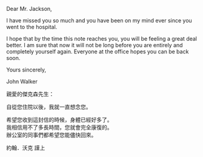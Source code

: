 Dear Mr. Jackson,

I have missed you so much and you have been on my mind ever since you
went to the hospital.

I hope that by the time this note reaches you, you will be feeling a
great deal better. I am sure that now it will not be long before you are
entirely and completely yourself again. Everyone at the office hopes you
can be back soon.

Yours sincerely,

John Walker

親愛的傑克森先生：

自從您住院以後，我就一直想念您。

希望您收到這封信的時候，身體已經好多了。\
我相信用不了多長時間，您就會完全康復的。\
辦公室的同事們都希望您能儘快回來。

約翰．沃克 謹上
